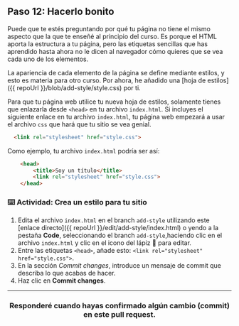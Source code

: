 ## Paso 12: Hacerlo bonito

Puede que te estés preguntando por qué tu página no tiene el mismo aspecto que la que te enseñé al principio del curso. Es porque el HTML aporta la estructura a tu página, pero las etiquetas sencillas que has aprendido hasta ahora no le dicen al navegador cómo quieres que se vea cada uno de los elementos.

La apariencia de cada elemento de la página se define mediante estilos, y esto es materia para otro curso. Por ahora, he añadido una [hoja de estilos]({{ repoUrl }}/blob/add-style/style.css) por ti. 

Para que tu página web utilice tu nueva hoja de estilos, solamente tienes que enlazarla desde `<head>` en tu archivo `index.html`. Si incluyes el siguiente enlace en tu archivo `index.html`, tu página web empezará a usar el archivo `css` que hará que tu sitio se vea genial.

```html
  <link rel="stylesheet" href="style.css">
```

Como ejemplo, tu archivo `index.html` podría ser así:

```html
    <head>
        <title>Soy un título</title>
        <link rel="stylesheet" href="style.css">
    </head>
```

### :keyboard: Actividad: Crea un estilo para tu sitio

1. Edita el archivo `index.html` en el branch `add-style` utilizando este [enlace directo]({{ repoUrl }}/edit/add-style/index.html) o yendo a la pestaña **Code**, seleccionando el branch `add-style`,haciendo clic en el archivo `index.html` y clic en el icono del lápiz :pencil: para editar.
1. Entre las etiquetas `<head>`, añade esto: `<link rel="stylesheet" href="style.css">`.
1. En la sección _Commit changes_, introduce un mensaje de commit que describa lo que acabas de hacer.
1. Haz clic en **Commit changes**.

<hr>
<h3 align="center">Responderé cuando hayas confirmado algún cambio (commit) en este pull request.</h3>